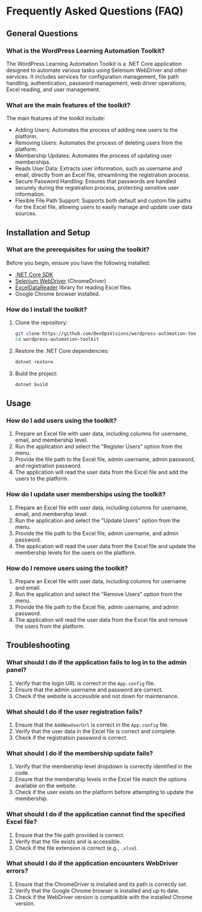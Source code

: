 # Frequently Asked Questions (FAQ)

## General Questions

### What is the WordPress Learning Automation Toolkit?

The WordPress Learning Automation Toolkit is a .NET Core application designed to automate various tasks using Selenium WebDriver and other services. It includes services for configuration management, file path handling, authentication, password management, web driver operations, Excel reading, and user management.

### What are the main features of the toolkit?

The main features of the toolkit include:
- Adding Users: Automates the process of adding new users to the platform.
- Removing Users: Automates the process of deleting users from the platform.
- Membership Updates: Automates the process of updating user memberships.
- Reads User Data: Extracts user information, such as username and email, directly from an Excel file, streamlining the registration process.
- Secure Password Handling: Ensures that passwords are handled securely during the registration process, protecting sensitive user information.
- Flexible File Path Support: Supports both default and custom file paths for the Excel file, allowing users to easily manage and update user data sources.

## Installation and Setup

### What are the prerequisites for using the toolkit?

Before you begin, ensure you have the following installed:
- [.NET Core SDK](https://dotnet.microsoft.com/download)
- [Selenium WebDriver](https://www.selenium.dev/) (ChromeDriver)
- [ExcelDataReader](https://github.com/ExcelDataReader/ExcelDataReader) library for reading Excel files.
- Google Chrome browser installed.

### How do I install the toolkit?

1. Clone the repository:
   ```sh
   git clone https://github.com/DevOpsVisions/wordpress-automation-toolkit.git
   cd wordpress-automation-toolkit
   ```

2. Restore the .NET Core dependencies:
   ```sh
   dotnet restore
   ```

3. Build the project:
   ```sh
   dotnet build
   ```

## Usage

### How do I add users using the toolkit?

1. Prepare an Excel file with user data, including columns for username, email, and membership level.
2. Run the application and select the "Register Users" option from the menu.
3. Provide the file path to the Excel file, admin username, admin password, and registration password.
4. The application will read the user data from the Excel file and add the users to the platform.

### How do I update user memberships using the toolkit?

1. Prepare an Excel file with user data, including columns for username, email, and membership level.
2. Run the application and select the "Update Users" option from the menu.
3. Provide the file path to the Excel file, admin username, and admin password.
4. The application will read the user data from the Excel file and update the membership levels for the users on the platform.

### How do I remove users using the toolkit?

1. Prepare an Excel file with user data, including columns for username and email.
2. Run the application and select the "Remove Users" option from the menu.
3. Provide the file path to the Excel file, admin username, and admin password.
4. The application will read the user data from the Excel file and remove the users from the platform.

## Troubleshooting

### What should I do if the application fails to log in to the admin panel?

1. Verify that the login URL is correct in the `App.config` file.
2. Ensure that the admin username and password are correct.
3. Check if the website is accessible and not down for maintenance.

### What should I do if the user registration fails?

1. Ensure that the `AddNewUserUrl` is correct in the `App.config` file.
2. Verify that the user data in the Excel file is correct and complete.
3. Check if the registration password is correct.

### What should I do if the membership update fails?

1. Verify that the membership level dropdown is correctly identified in the code.
2. Ensure that the membership levels in the Excel file match the options available on the website.
3. Check if the user exists on the platform before attempting to update the membership.

### What should I do if the application cannot find the specified Excel file?

1. Ensure that the file path provided is correct.
2. Verify that the file exists and is accessible.
3. Check if the file extension is correct (e.g., `.xlsx`).

### What should I do if the application encounters WebDriver errors?

1. Ensure that the ChromeDriver is installed and its path is correctly set.
2. Verify that the Google Chrome browser is installed and up to date.
3. Check if the WebDriver version is compatible with the installed Chrome version.

